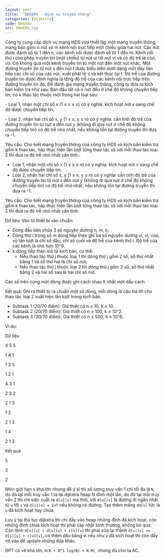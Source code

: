 ```yaml
---
layout: post
title:  "DHSERV - Dịch vụ truyền thông"
categories: [dijkstra]
code: DHSERV
src: DHSERV.cpp
---
```




  


Công ty cung cấp dịch vụ mạng HDS vừa thiết lập một mạng truyền thông, mạng bao gồm n nút và m kênh nối trực tiếp một chiều giữa hai nút. Các nút được đánh số từ 1 đến n, các kênh nối được đánh số từ 1 đến m. Kênh nối thứ i cho phép truyền tin (một chiều) từ nút ui tới nút vi và có độ trễ là c(ui, vi). Có không quá một kênh truyền tin từ một nút đến một nút khác. Một đường truyền tin từ nút s đến nút t được biểu diễn dưới dạng một dãy liên tiếp các chỉ số của các nút, xuất phát từ s và kết thúc tại t. Độ trễ của đường truyền tin được định nghĩa là tổng độ trễ của các kênh nối trực tiếp trên đường truyền tin đó. Để đánh giá mạng truyền thông, công ty đưa ra kịch bản kiểm tra như sau: Ban đầu tất cả n nút đều ở chế độ không chuyển tiếp tin; có k thao tác thuộc một trong hai loại sau:

\- Loại 1, nhận một chỉ số x (1 ≤ x ≤ n) có ý nghĩa: kích hoạt nút x sang chế độ được chuyển tiếp tin;

\- Loại 2, nhận hai chỉ số x, y (1 ≤ x, y ≤ n) có ý nghĩa: cần tính độ trễ của đường truyền tin từ nút x đến nút y (không đi qua nút ở chế độ không chuyển tiếp tin) có độ trễ nhỏ nhất, nếu không tồn tại đường truyền thì đưa ra -1.

Yêu cầu: Cho biết mạng truyền thông của công ty HDS và kịch bản kiểm tra gồm k thao tác, hãy thực hiện lần lượt từng thao tác và với mỗi thao tác loại 2 thì đưa ra độ trễ nhỏ nhất cần tính.:

*   Loại 1, nhận một chỉ số x (1 ≤ x ≤ n) có ý nghĩa: kích hoạt nút x sang chế độ được chuyển tiếp tin;
*   Loại 2, nhận hai chỉ số x, y (1 ≤ x, y ≤ n) có ý nghĩa: cần tính độ trễ của đường truyền tin từ nút x đến nút y (không đi qua nút ở chế độ không chuyển tiếp tin) có độ trễ nhỏ nhất, nếu không tồn tại đường truyền thì đưa ra -1.

Yêu cầu: Cho biết mạng truyền thông của công ty HDS và kịch bản kiểm tra gồm k thao tác, hãy thực hiện lần lượt từng thao tác và với mỗi thao tác loại 2 thì đưa ra độ trễ nhỏ nhất cần tính.

Dữ liệu: Vào từ thiết bị vào chuẩn:

*   Dòng đầu tiên chứa 3 số nguyên dương n, m, k;
*   Dòng thứ i trong số m dòng tiếp theo ghi ba số nguyên dương ui, vi, c(ui, vi) lần lượt là chỉ số đầu, chỉ số cuối và độ trễ của kênh thứ i. Độ trễ của các kênh là nhỏ hơn 10^9.
*   k dòng tiếp theo mô tả kịch bản, cụ thể:
    *   Nếu thao tác thứ j thuộc loại 1 thì dòng thứ j gồm 2 số, số thứ nhất bằng 1 và số thứ hai là chỉ số nút;
    *   Nếu thao tác thứ j thuộc loại 2 thì dòng thứ j gồm 3 số, số thứ nhất bằng 2 và hai số sau là hai chỉ số nút.

Các số trên cùng một dòng được ghi cách nhau ít nhất một dấu cách.

Kết quả: Ghi ra thiết bị ra chuẩn một số dòng, mỗi dòng là câu trả lời cho thao tác loại 2 xuất hiện lần lượt trong kịch bản.

*   Subtask 1 (20/70 điểm): Giả thiết có n ≤ 10, k ≤ 10.
*   Subtask 2 (20/70 điểm): Giả thiết có n ≤ 100, k ≤ 10^2.
*   Subtask 3 (30/70 điểm): Giả thiết có n ≤ 500, k ≤ 10^6.

Ví dụ:

Dữ liệu

4 5 5

1 4 1

1 3 5

1 2 1

4 3 1

2 3 2

2 1 3

1 2

2 1 3

1 4

2 1 3

Kết quả

5

3

2

<!--more-->



Nhìn giới hạn `k` khá lớn nhưng để ý kĩ thì số lượng truy vấn 1 chỉ tối đa là `N`, do đó tại mỗi truy vấn 1 ta lại dijkstra heap N đỉnh một lần, do đó tại mỗi truy vấn 2 thì chỉ việc xuất ra `d[u][v]` mà thôi, với `d[u][v]` là đường đi ngắn nhất từ `u` tới `v` và `d[u][v] = inf` nếu không có đường. Tạo thêm mảng `dd[u]` tức là `u` đã kích hoạt hay chưa.

Lưu ý tại thủ tục dijkstra thì chỉ đẩy vào heap những đỉnh đã kích hoạt, còn những đỉnh chưa kích hoạt thì phải cập nhật bình thường, không bỏ qua. Còn lệnh `d[s][v] > d[s][u] + c[u][v]` thì phải sửa lại thành `d[s][v] >= d[s][u] + c[u][v]`, có thêm dấu bằng vì nếu như v đã kích hoạt thì còn đẩy nó vào để update những đứa khác.

ĐPT có vẻ khá lớn, `O(K + N^3.log(N) + N.M)`, nhưng đủ cho ta AC.
